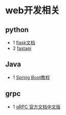 # web开发相关

## python
- 1 [flask文档](https://dormousehole.readthedocs.io/en/latest/)
- 2 [fastapi](https://fastapi.tiangolo.com/)

## Java
- 1 [Spring Boot教程](http://blog.didispace.com/books/spring-boot-reference/I.%20Spring%20Boot%20Documentation/)

## grpc
- 1 [gRPC 官方文档中文版](https://doc.oschina.net/grpc?t=58008)
